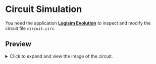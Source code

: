 # Circuit Simulation

You need the application [**Logisim Evolution**](https://github.com/logisim-evolution/logisim-evolution) to inspect and modify the circuit file `circuit.circ`.

## Preview

<details>
<summary>Click to expand and view the image of the circuit.</summary>
<br>

![Image](https://github.com/user-attachments/assets/3e21bd1f-7466-46b1-8f51-83e07a70a400)

</details>
